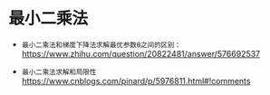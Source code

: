 # 最小二乘法


* `最小二乘法和梯度下降法求解最优参数θ之间的区别：`https://www.zhihu.com/question/20822481/answer/576692537


* `最小二乘法求解和局限性`https://www.cnblogs.com/pinard/p/5976811.html#!comments